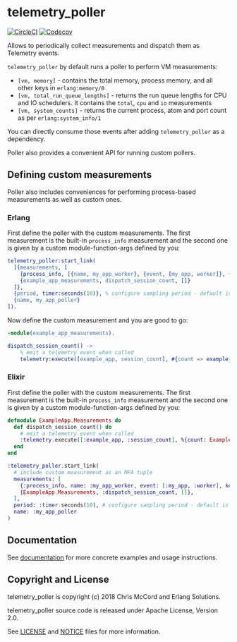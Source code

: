 # telemetry_poller

[![CircleCI](https://circleci.com/gh/beam-telemetry/telemetry_poller.svg?style=svg)](https://circleci.com/gh/beam-telemetry/telemetry_poller)
[![Codecov](https://codecov.io/gh/beam-telemetry/telemetry_poller/branch/master/graphs/badge.svg)](https://codecov.io/gh/beam-telemetry/telemetry_poller/branch/master/graphs/badge.svg)

Allows to periodically collect measurements and dispatch them as Telemetry events.

`telemetry_poller` by default runs a poller to perform VM measurements:

  * `[vm, memory]` - contains the total memory, process memory, and all other keys in `erlang:memory/0`
  * `[vm, total_run_queue_lengths]` - returns the run queue lengths for CPU and IO schedulers. It contains the `total`, `cpu` and `io` measurements
  * `[vm, system_counts]` - returns the current process, atom and port count as per `erlang:system_info/1`

You can directly consume those events after adding `telemetry_poller` as a dependency.

Poller also provides a convenient API for running custom pollers.

## Defining custom measurements

Poller also includes conveniences for performing process-based measurements as well as custom ones.

### Erlang

First define the poller with the custom measurements. The first measurement is the built-in `process_info` measurement and the second one is given by a custom module-function-args defined  by you:

```erlang
telemetry_poller:start_link(
  [{measurements, [
    {process_info, [{name, my_app_worker}, {event, [my_app, worker]}, {keys, [memory, message_queue_len]}]},
    {example_app_measurements, dispatch_session_count, []}
  ]},
  {period, timer:seconds(10)}, % configure sampling period - default is timer:seconds(5)
  {name, my_app_poller}
]).
```

Now define the custom measurement and you are good to go:

```erlang
-module(example_app_measurements).

dispatch_session_count() ->
    % emit a telemetry event when called
    telemetry:execute([example_app, session_count], #{count => example_app:session_count()}, #{}).
```

### Elixir

First define the poller with the custom measurements. The first measurement is the built-in `process_info` measurement and the second one is given by a custom module-function-args defined  by you:

```elixir
defmodule ExampleApp.Measurements do
  def dispatch_session_count() do
    # emit a telemetry event when called
    :telemetry.execute([:example_app, :session_count], %{count: ExampleApp.session_count()}, %{})
  end
end
```

```elixir
:telemetry_poller.start_link(
  # include custom measurement as an MFA tuple
  measurements: [
    {:process_info, name: :my_app_worker, event: [:my_app, :worker], keys: [:message, :message_queue_len]},
    {ExampleApp.Measurements, :dispatch_session_count, []},
  ],
  period: :timer.seconds(10), # configure sampling period - default is :timer.seconds(5)
  name: :my_app_poller
)
```

## Documentation

See [documentation](https://hexdocs.pm/telemetry_poller/) for more concrete examples and usage
instructions.

## Copyright and License

telemetry_poller is copyright (c) 2018 Chris McCord and Erlang Solutions.

telemetry_poller source code is released under Apache License, Version 2.0.

See [LICENSE](LICENSE) and [NOTICE](NOTICE) files for more information.
